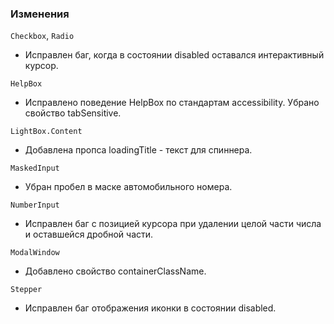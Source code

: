 ### Изменения

`Checkbox`, `Radio`

- Исправлен баг, когда в состоянии disabled оставался интерактивный курсор.

`HelpBox`

- Исправлено поведение HelpBox по стандартам accessibility. Убрано свойство tabSensitive.

`LightBox.Content`

- Добавлена пропса loadingTitle - текст для спиннера.

`MaskedInput`

- Убран пробел в маске автомобильного номера.

`NumberInput`

- Исправлен баг с позицией курсора при удалении целой части числа и оставшейся дробной части.

`ModalWindow`

- Добавлено свойство containerClassName.

`Stepper`

- Исправлен баг отображения иконки в состоянии disabled.
